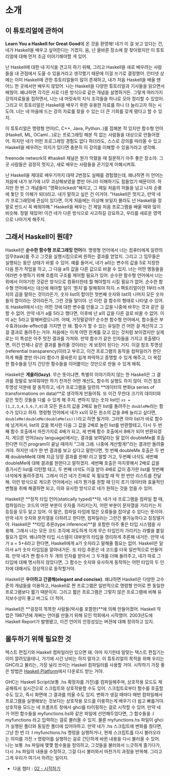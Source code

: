 # 소개

## 이 튜토리얼에 관하여

**Learn You a Haskell for Great Good**에 온 것을 환영해! 네가 이 걸 보고 있다는 건, 네가 Haskell을 배우고 싶어한다는 거겠지. 음, 넌 올바른 장소에 잘 찾아왔지만 이 튜토리얼에 대해 먼저 조금 이야기해야할 게 있어.

난 Haskell에 대한 내 지식을 견고히 하기 위해, 그리고 Haskell을 새로 배우려는 사람들을 내 관점에서 도울 수 있을거라고 생각했기 때문에 이걸 쓰기로 결정했어. 인터넷 상에는 이미 Haskell에 관한 튜토리얼들이 많이 존재하고, 내가 처음 Haskell을 배울 땐 어느 한 곳에서만 배우지 않았어. 나는 Haskell을 다양한 튜토리얼과 기사들을 읽으면서 배웠어. 왜냐하면 각각은 서로 다른 방식으로 같은 개념을 설명하거든. 그렇게 여러가지 강의자료들을 접하면서, 나는 내 머릿속의 지식 조각들을 하나로 모아 정리할 수 있었어. 그리고 이 튜토리얼은 Haskell을 배우기 위한 유용한 자료를 하나 더 늘리고자 하는 시도야. 너는 네 마음에 드는 강의 자료를 찾을 수 있는 더 큰 기회를 갖게 됐다고 할 수 있지.

이 튜토리얼은 명령형 언어(C, C++, Java, Python..)를 접해본 적 있지만 함수형 언어(Haskell, ML, OCaml...)로는 프로그래밍 해본 적 없는 사람들을 대상으로 만들어졌어. 하지만 네가 어떤 프로그래밍 경험도 없다 하더라도, 스스로 강의를 따라올 수 있고 Haskell을 배우려는 의지가 있다면 충분히 이 강의를 이해할 수 있을거라고 생각해.

freenode network의 #haskell 채널은 뭔가 막혔을 때 질문하기 아주 좋은 장소야. 그 곳 사람들은 굉장히 멋지고, 새로 배우는 사람들을 끈기있게 이해시켜줘.

난 Haskell을 제대로 배우기까지 대략 2번정도 실패를 경험했는데, 왜냐하면 이 언어는 처음에 내가 보기에 너무 괴상해보였을 뿐만 아니라 이해하기도 힘들었기 때문이야. 하지만 한 번 그 개념들이 "명확(clicked)"해지고, 그 제일 처음의 허들을 넘고 나자 순풍에 돛단 듯 이해가 되더라고. 내가 말하고 싶은 건 이거야. "Haskell은 멋지고, 만약 네가 프로그래밍에 관심이 있다면, 이게 처음에는 이상해 보일지 몰라도 넌 Haskell을 정말로 반드시 꼭 배워야해." Haskell을 배우는 건 제일 처음 프로그램을 배울 때와 많이 비슷해. 정말 재밌어! 이건 네가 다른 방식으로 사고하길 강요하고, 우리를 새로운 영역으로 나아가게 해주지.

## 그래서 Haskell이 뭔데?

Haskell은 **순수한 함수형 프로그래밍 언어**야. 명령형 언어에서 너는 컴퓨터에게 일련의 임무(task)를 주고 그것을 실행시킴으로써 원하는 결과를 얻었지. 그리고 그 임무들은 실행되는 동안 상태가 바뀔 수 있어. 예를 들어서, 네가 a라는 변수의 값을 5로 지정한 다음 뭔가 작업을 하고, 그 다음 a의 값을 다른 값으로 바꿀 수 있지. 너는 어떤 행동들을 여러번 수행하기 위해 흐름의 구조를 제어할 필요가 있어. 순수한 함수형 언어에서 너는 위에서 이야기한 것같은 방식으로 컴퓨터한테 뭘 해야할지 시킬 필요가 없어. 순수한 함수형 언어에서는 대신에 해야할 일이 '뭔지'를 말해줘야 하지. n 팩토리얼이란 1부터 n까지의 곱을 말하는 것이라든가, 숫자 list의 합이란 첫번째 숫자와 list의 나머지 모든 숫자들의 합이라는 것이라든가, 그런 것들 말이야. 넌 이런 걸 함수의 형태로 나타낼 수 있어. 또 Haskell에서 너는 어떤 것에 대한 변수를 만들고 그 값을 나중에 바꾸는 것과 같은 걸 할 수 없어. 만약 네가 a를 5라고 했다면, 이후에 넌 a의 값을 다른 걸로 바꿀 수 없어. 이미 a는 5라고 말해버렸으니까. 어때, 거짓말같아? 순수한 함수형 언어에서, 함수들은 부수효과(side-effect)를 가지면 안 돼. 함수가 할 수 있는 유일한 건 어떤 걸 계산하고 그걸 결과로 돌려주는 거야. 처음에는 이게 어떤 한계를 갖고 있는 것처럼 보이겠지만 실제로는 이 특성은 아주 멋진 결과를 가져와. 만약 함수가 같은 인자들을 가지고 호출됐다면, 이건 언제나 같은 결과를 돌려줄 것이라는 게 보장이 된다는 거지. 이걸 참조 투명성(referential transparency)이라고 부르고, 이건 프로그램의 동작을 컴파일러가 판단하게 해줄 뿐만 아니라 함수가 올바른지 쉽게 파악하고 증명할 수 있게 해주고, 더 복잡한 함수들을 단지 간단한 함수들을 이어붙이는 것만으로 만들 수 있게 해줘.

Haskell은 **게을러(lazy)**. 무슨 뜻이냐면, 특별히 이야기하지 않는 한 Haskell은 그 결과를 정말로 보여줘야만 하기 전까진 어떤 계산도, 함수의 실행도 하지 않아. 이건 참조투명성 덕분에 잘 동작하고, 네가 프로그램을 일련의 **데이터의 변화(a series of transformations on data)**로 생각하게 만들어줘. 또 이건 무한대 크기의 데이터와 같은 멋진 것들을 다룰 수 있게 해 주지. 변하지 않는 숫자 list인 `xs = [1,2,3,4,5,6,7,8]`과 모든 원소의 값을 2배로 늘린 list를 돌려주는 `doubleMe`라는 함수가 있다고 하자. 명령형 언어에서 네가 xs의 모든 원소의 값을 8배 늘리고 싶다면, `doubleMe(doubleMe(doubleMe(xs)))`라고 하면 될거야. 그러면 아마 list가 바로 함수에 넘겨져서, list의 값을 복사한 다음 그 값을 2배로 늘린 list를 반환할테고, 다시 두 번째 함수 호출에서 마찬가지로 4배가 되고, 세 번째 함수 호출에서 8배가 되어 반환되겠지. 게으른 언어(lazy language)에서는, 결과를 보여달라는 말 없이 doubleMe를 호출한다면 이건 program이 끝날 때까지 "그래 그래. 나중에 계산할게!"라는 결과만 돌려줄 거야. 하지만 네가 한 번 결과를 보고 싶다고 말한다면, 첫 번째 doubleMe 호출은 두 번째 doubleMe에 대해 지금 당장 결과를 원해! 라고 말할 거고,  두번째 녀석도 세번째 doubleMe에 대해 결과를 원한다고 말하겠지. 세번째 호출은 마지못해서 2배로 값을 증가시킨 list를 리턴할 테고, 두 번째 녀석도 이걸 받아 4배로 값이 증가한 list를 첫번째 녀석에게 돌려주겠지. 그래서 이건 네가 진짜로 꼭 필요할 때 딱 한 번만 리스트를 전달해. 이런 방식으로 게으른 언어에서는 네가 뭔가를 원할 때 단지 초기 데이터와 효율적인 변형을 취해 해결하면 되고, 이와 유사한 방식으로 네가 원하는 것을 얻을 수 있어.

Haskell은 **정적 타입 언어(statically typed)**야. 네가 네 프로그램을 컴파일 할 때, 컴파일러는 코드의 어떤 부분이 숫자를 가리키는지, 어떤 부분이 문자열을 가리키는 지 등등을 모두 알고 있어. 이 말은, 컴파일 타임에 많은 오류들을 잡아낼 수 있다는 뜻이야. 만약 네가 숫자와 문자열을 더하려고 한다면, 컴파일러는 그런건 불가능하다고 징징댈거야. Haskell은 **타입 추론(type inference)**을 포함한 아주 좋은 타입 시스템을 사용해. 그래서 너는 모든 코드 조각에 과도하게 이게 무슨 타입인지 가리키는 라벨을 붙일 필요가 없어. 왜냐하면 타입 시스템이 대부분의 타입을 영리하게 추론해 내거든.  만약 네가 a = 5+4라고 한다면, Haskell에게 a가 숫자라고 말해줄 필요는 없어. Haskell은 알아서 a가 숫자 타입임을 알아내거든. 또 타입 추론은 네 코드를 더욱 일반적으로 만들어줘. 만약 네가 짠 함수가 두 개의 인자를 받아서 그 두개를 더해 돌려주고, 네가 따로 그 타입에 대해 명시하지 않았다면, 그 함수는 숫자와 유사하게 동작하는 어떤 타입의 두 인자에 대해서도 정상적으로 동작할거야.

Haskell은 **우아하고 간결해(elegant and concise)**. 왜냐하면 Haskell은 다양한 고수준의 개념들을 이용하고, Haskell로 짠 프로그램은 일반적으로 명령형 언어로 짠 동일한 프로그램보다 짧기 때문이지. 그리고 짧은 프로그램은 그렇지 않은 프로그램에 비해 유지보수성이 좋고 버그도 더 적어.

Haskell은 **굉장히 똑똑한 사람들(박사를 포함한)**에 의해 만들어졌어. Haskell 작업은 1987년에 개쩌는 언어를 만들기 위해 모인 학회에서 시작했어. 2003년도에 Haskell Report가 발행됐고, 이건 언어의 안정성있는 버젼에 대해 정의하고 있지.

## 몰두하기 위해 필요한 것

텍스트 편집기와 Haskell 컴파일러만 있으면 돼. 아마 자기한테 알맞는 텍스트 편집기는 이미 깔려있을테니, 거기에 시간 낭비는 하지 말자고. 이 튜토리얼의 목적을 위해 우리는 GHC라고 불리는, 가장 널리 쓰이는 Haskell 컴파일러를 사용할 거야. 시작하기 가장 좋은 방법은 [Haskell Platform](https://www.haskell.org/platform/)에서 다운로드 받는 거야.

GHC는 Haskell Script(보통 .hs 확장자를 가진)를 컴파일해주며, 상호작용 모드도 제공해줘서 실시간으로 스크립트와 상호작용할 수도 있어. 스크립트로부터 함수를 호출할 수도 있고, 즉시 화면에 그 결과를 띄울 수도 있지. 변화가 생길 때마다 매번 컴파일해서 프로그램을 실행해보는 것보다는 상호작용 모드를 이용하는게 배우기 더 쉽고 빠를거야. 상호작용 모드는 네 프롬프트 창에서 ghci를 타이핑하는 걸로 시작할 수 있어. 만약 네가 어떤 함수들을 myfunctions.hs와 같은 파일에 선언해두었다면, 그 함수들을 :l myfunctions 라고 입력하는 걸로 불러올 수 있지. 물론 myfunctions.hs 파일이 ghci가 실행된 폴더와 동일한 폴더에 있어야하고. 만약 네가 .hs 스크립트에 변화를 줬다면, 그냥 한 번 더 :l myfunctions.hs 명령을 실행하거나, 현재 스크립트를 다시 불러오라는 의미를 가진 :r 명령어를 실행하는 걸로 간단하게 바뀐 내용을 다시 불러올 수 있어. 나는 보통 .hs 파일에 몇몇 함수들을 정의하고, 그것들을 불러와서 느긋하게 즐기다가, 다시 .hs 파일의 내용을 수정하고, 그걸 다시 불러와서 마찬가지 과정을 반복해. 그리고 그게 우리가 여기서 하려는 일이지.


- 다음 챕터 : [02 - 시작하기](02_StartingOut.md)